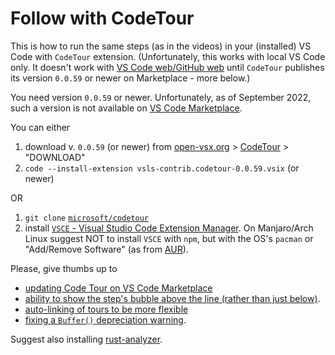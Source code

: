# Follow with CodeTour

This is how to run the same steps (as in the videos) in your (installed) VS Code with `CodeTour`
extension. (Unfortunately, this works with local VS Code only. It doesn't work with [VS Code
web/GitHub web](./README_VS-CODE_GITHUB_DEV.md) until `CodeTour` publishes its version `0.0.59` or
newer on Marketplace - more below.)

You need version `0.0.59` or newer. Unfortunately, as of September 2022, such a version is not
available on [VS Code
Marketplace](https://marketplace.visualstudio.com/items?itemName=vsls-contrib.codetour).

You can either

1. download v. `0.0.59` (or newer) from [open-vsx.org](https://open-vsx.org) >
   [CodeTour](https://open-vsx.org/extension/vsls-contrib/codetour) > "DOWNLOAD"
2. `code --install-extension vsls-contrib.codetour-0.0.59.vsix` (or newer)

OR

1. `git clone` [`microsoft/codetour`](https://github.com/microsoft/codetour)
2. install [`VSCE` - Visual Studio Code Extension
   Manager](https://github.com/microsoft/vscode-vsce). On Manjaro/Arch Linux suggest NOT to install
   `VSCE` with `npm`, but with the OS's `pacman` or "Add/Remove Software" (as from
   [AUR](http://aur.archlinux.org/packages/vsce)).

Please, give thumbs up to

- [updating Code Tour on VS Code Marketplace](https://github.com/microsoft/codetour/issues/260)
- [ability to show the step's bubble above the line (rather than just
below)](https://github.com/microsoft/codetour/issues/259).
- [auto-linking of tours to be more flexible](https://github.com/microsoft/codetour/issues/248)
- [fixing a `Buffer()` depreciation warning](https://github.com/microsoft/codetour/issues/262).

Suggest also installing
[rust-analyzer](https://marketplace.visualstudio.com/items?itemName=rust-lang.rust-analyzer).
